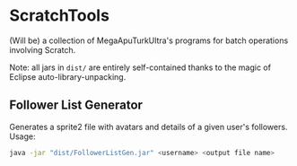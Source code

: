 # ScratchTools #
(Will be) a collection of MegaApuTurkUltra's programs for batch operations involving Scratch.

Note: all jars in `dist/` are entirely self-contained thanks to the magic of Eclipse auto-library-unpacking.

## Follower List Generator ##
Generates a sprite2 file with avatars and details of a given user's followers.  
Usage:
```bash
java -jar "dist/FollowerListGen.jar" <username> <output file name>
```
